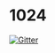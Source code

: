 # 1024

[![Gitter](https://badges.gitter.im/20181024/Lobby.svg)](https://gitter.im/20181024/Lobby?utm_source=badge&utm_medium=badge&utm_campaign=pr-badge&utm_content=badge)